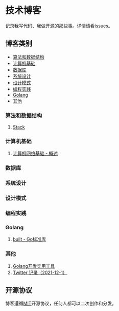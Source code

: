 # 技术博客

记录我写代码、我做开源的那些事。详情请看[issues](https://github.com/zhong-my/blog/issues)。


## 博客类别

- [算法和数据结构](#算法和数据结构)
- [计算机基础](#计算机基础)
- [数据库](#数据库)
- [系统设计](#系统设计)
- [设计模式](#设计模式)
- [编程实践](#编程实践)
- [Golang](#Golang)
- [其他](#其他)

### 算法和数据结构

1. [Stack](https://github.com/zhong-my/blog/issues/2)

### 计算机基础

1. [计算机网络基础 - 概述](https://github.com/zhong-my/blog/issues/6)

### 数据库

### 系统设计

### 设计模式

### 编程实践

### Golang

1. [built - Go标准库](https://github.com/zhong-my/blog/issues/3) 

### 其他

1. [Golang开发实用工具](https://github.com/zhong-my/blog/issues/1)
2. [Twitter 记录（2021-12-1）](https://github.com/zhong-my/blog/issues/4)

## 开源协议

博客遵循[MIT](./LICENSE)开源协议，任何人都可以二次创作和分发。

